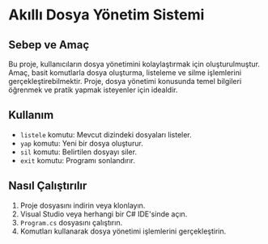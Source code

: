 # Akıllı Dosya Yönetim Sistemi

## Sebep ve Amaç

Bu proje, kullanıcıların dosya yönetimini kolaylaştırmak için oluşturulmuştur. Amaç, basit komutlarla dosya oluşturma, listeleme ve silme işlemlerini gerçekleştirebilmektir. Proje, dosya yönetimi konusunda temel bilgileri öğrenmek ve pratik yapmak isteyenler için idealdir.

## Kullanım

- `listele` komutu: Mevcut dizindeki dosyaları listeler.
- `yap` komutu: Yeni bir dosya oluşturur.
- `sil` komutu: Belirtilen dosyayı siler.
- `exit` komutu: Programı sonlandırır.

## Nasıl Çalıştırılır

1. Proje dosyasını indirin veya klonlayın.
2. Visual Studio veya herhangi bir C# IDE'sinde açın.
3. `Program.cs` dosyasını çalıştırın.
4. Komutları kullanarak dosya yönetimi işlemlerini gerçekleştirin.
